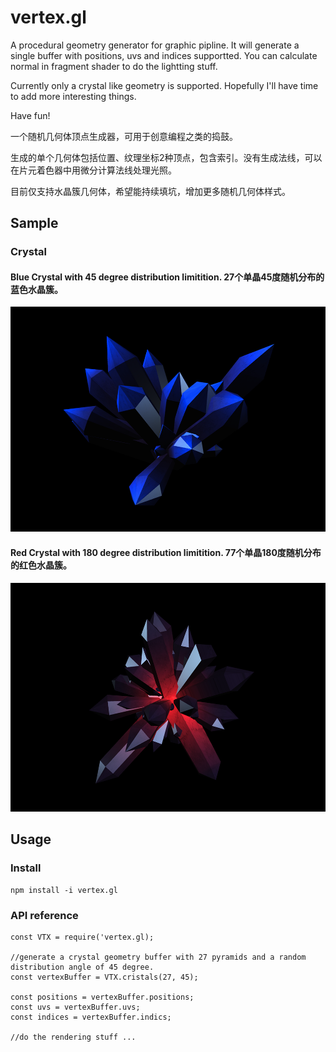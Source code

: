 # vertex.gl
A procedural geometry generator for graphic pipline. It will generate a single buffer with positions, uvs and indices supportted. You can calculate normal in fragment shader to do the lightting stuff.

Currently only a crystal like geometry is supported. Hopefully I'll have time to add more interesting things. 

Have fun!

一个随机几何体顶点生成器，可用于创意编程之类的捣鼓。

生成的单个几何体包括位置、纹理坐标2种顶点，包含索引。没有生成法线，可以在片元着色器中用微分计算法线处理光照。

目前仅支持水晶簇几何体，希望能持续填坑，增加更多随机几何体样式。


## Sample
### Crystal
#### Blue Crystal with 45 degree distribution limitition. 27个单晶45度随机分布的蓝色水晶簇。
![canvas-preview](https://raw.githubusercontent.com/guoweish/vertex.gl/master/samples/cristal-blue.png "uv")

#### Red Crystal with 180 degree distribution limitition. 77个单晶180度随机分布的红色水晶簇。
![canvas-preview](https://raw.githubusercontent.com/guoweish/vertex.gl/master/samples/cristal-red.png "uv")

## Usage
### Install
```
npm install -i vertex.gl
```

### API reference
```
const VTX = require('vertex.gl);

//generate a crystal geometry buffer with 27 pyramids and a random distribution angle of 45 degree.
const vertexBuffer = VTX.cristals(27, 45);

const positions = vertexBuffer.positions;
const uvs = vertexBuffer.uvs;
const indices = vertexBuffer.indics;

//do the rendering stuff ...
```